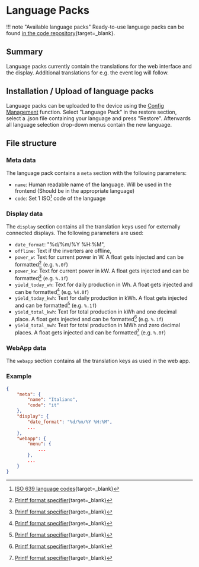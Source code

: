 # Language Packs

!!! note "Available language packs"
    Ready-to-use language packs can be found [in the code
    repository](https://github.com/hoylabs/OpenDTU-OnBattery/tree/master/lang){target=_blank}.

## Summary

Language packs currently contain the translations for the web interface and
the display.
Additional translations for e.g. the event log will follow.

## Installation / Upload of language packs

Language packs can be uploaded to the device using the [Config Management](configuration/config_settings.md) function.
Select "Language Pack" in the restore section, select a .json file containing your
language and press "Restore".
Afterwards all language selection drop-down menus contain the new language.

## File structure

### Meta data

The language pack contains a `meta` section with the following parameters:

* `name`: Human readable name of the language. Will be used in the frontend (Should be in the appropriate language)
* `code`: Set 1 ISO[^1] code of the language

### Display data

The `display` section contains all the translation keys used for externally connected displays. The following parameters are used:

* `date_format`: "%d/%m/%Y %H:%M",
* `offline`: Text if the inverters are offline,
* `power_w`: Text for current power in W. A float gets injected and can be formatted[^2] (e.g. `%.0f`)
* `power_kw`: Text for current power in kW. A float gets injected and can be formatted[^2] (e.g. `%.1f`)
* `yield_today_wh`: Text for daily production in Wh. A float gets injected and can be formatted[^2] (e.g. `%4.0f`)
* `yield_today_kwh`: Text for daily production in kWh. A float gets injected and can be formatted[^2] (e.g. `%.1f`)
* `yield_total_kwh`: Text for total production in kWh and one decimal place. A float gets injected and can be formatted[^2] (e.g. `%.1f`)
* `yield_total_mwh`: Text for total production in MWh and zero decimal places. A float gets injected and can be formatted[^2] (e.g. `%.0f`)

### WebApp data

The `webapp` section contains all the translation keys as used in the web app.

### Example

```json
{
    "meta": {
        "name": "Italiano",
        "code": "it"
    },
    "display": {
        "date_format": "%d/%m/%Y %H:%M",
        ...
    },
    "webapp": {
        "menu": {
            ...
        },
        ...
    }
}
```

[^1]: [ISO 639 language codes](https://en.wikipedia.org/wiki/List_of_ISO_639_language_codes){target=_blank}
[^2]: [Printf format specifier](https://en.wikipedia.org/wiki/Printf#Format_specifier){target=_blank}

